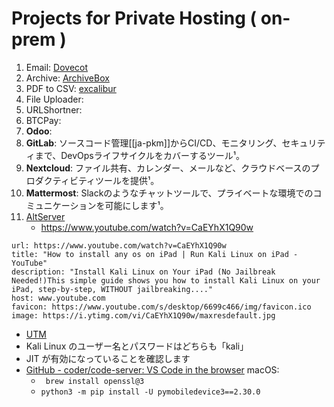 # Projects for Private Hosting ( on-prem )

1. Email: [Dovecot](https://www.dovecot.org/download/)
1. Archive: [ArchiveBox](https://github.com/ArchiveBox)
1. PDF to CSV: [excalibur](https://github.com/camelot-dev/excalibur)
1. File Uploader: 
1. URLShortner: 
1. BTCPay: 
1. **Odoo**: 
1. **GitLab**: ソースコード管理[[ja-pkm]]からCI/CD、モニタリング、セキュリティまで、DevOpsライフサイクルをカバーするツール¹。
1. **Nextcloud**: ファイル共有、カレンダー、メールなど、クラウドベースのプロダクティビティツールを提供¹。
1. **Mattermost**: Slackのようなチャットツールで、プライベートな環境でのコミュニケーションを可能にします¹。
2. [AltServer](https://faq.altstore.io/getting-started/how-to-install-altstore-windows) 
   - https://www.youtube.com/watch?v=CaEYhX1Q90w

```cardlink
url: https://www.youtube.com/watch?v=CaEYhX1Q90w
title: "How to install any os on iPad | Run Kali Linux on iPad - YouTube"
description: "Install Kali Linux on Your iPad (No Jailbreak Needed!)This simple guide shows you how to install Kali Linux on your iPad, step-by-step, WITHOUT jailbreaking...."
host: www.youtube.com
favicon: https://www.youtube.com/s/desktop/6699c466/img/favicon.ico
image: https://i.ytimg.com/vi/CaEYhX1Q90w/maxresdefault.jpg
```


   - [UTM](https://getutm.app/) 
   - Kali Linux のユーザー名とパスワードはどちらも「kali」
   -  JIT が有効になっていることを確認します
- [GitHub - coder/code-server: VS Code in the browser](https://github.com/cdr/code-server)
  macOS:
  - ` brew install openssl@3`
  - `python3 -m pip install -U pymobiledevice3==2.30.0`